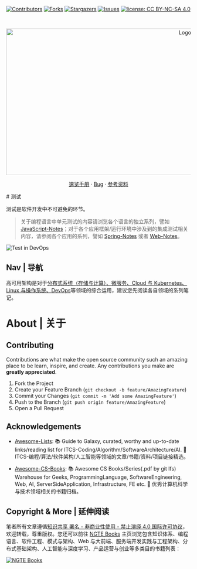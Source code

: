 [![Contributors][contributors-shield]][contributors-url]
[![Forks][forks-shield]][forks-url]
[![Stargazers][stars-shield]][stars-url]
[![Issues][issues-shield]][issues-url]
[![license: CC BY-NC-SA 4.0](https://img.shields.io/badge/license-CC%20BY--NC--SA%204.0-lightgrey.svg)][license-url]

<!-- PROJECT LOGO -->
<br />
<p align="center">
  <a href="https://github.com/wx-chevalier/HA-Notes">
    <img src="https://assets.ng-tech.icu/item/header.svg" alt="Logo" style="width: 100vw;height: 400px" />
  </a>

  <p align="center">
    <a href="https://github.com/wx-chevalier/HA-Notes">速览手册</a>
    ·
    <a href="https://github.com/wx-chevalier/HA-Notes/issues">Bug</a>
    ·
    <a href="https://github.com/wx-chevalier/HA-Notes/issues">参考资料</a>
  </p>
</p>
# 测试

测试是软件开发中不可避免的环节。

> 关于编程语言中单元测试的内容请浏览各个语言的独立系列，譬如 [JavaScript-Notes](https://github.com/wx-chevalier/JavaScript-Notes?q=)；对于各个应用框架/运行环境中涉及到的集成测试相关内容，请参阅各个应用的系列，譬如 [Spring-Notes](https://github.com/wx-chevalier/Spring-Notes?q=) 或者 [Web-Notes](https://github.com/wx-chevalier/Web-Notes?q=)。

![Test in DevOps](https://s2.ax1x.com/2020/01/24/1ZUX8A.png)

## Nav | 导航

高可用架构是对于[分布式系统（存储与计算）、微服务、Cloud 与 Kubernetes、Linux 与操作系统、DevOps](https://ng-tech.icu/books-gallery/)等领域的综合运用，建议您先阅读各自领域的系列笔记。

# About | 关于

<!-- CONTRIBUTING -->

## Contributing

Contributions are what make the open source community such an amazing place to be learn, inspire, and create. Any contributions you make are **greatly appreciated**.

1. Fork the Project
2. Create your Feature Branch (`git checkout -b feature/AmazingFeature`)
3. Commit your Changes (`git commit -m 'Add some AmazingFeature'`)
4. Push to the Branch (`git push origin feature/AmazingFeature`)
5. Open a Pull Request

<!-- ACKNOWLEDGEMENTS -->

## Acknowledgements

- [Awesome-Lists](https://github.com/wx-chevalier/Awesome-Lists): 📚 Guide to Galaxy, curated, worthy and up-to-date links/reading list for ITCS-Coding/Algorithm/SoftwareArchitecture/AI. 💫 ITCS-编程/算法/软件架构/人工智能等领域的文章/书籍/资料/项目链接精选。

- [Awesome-CS-Books](https://github.com/wx-chevalier/Awesome-CS-Books): :books: Awesome CS Books/Series(.pdf by git lfs) Warehouse for Geeks, ProgrammingLanguage, SoftwareEngineering, Web, AI, ServerSideApplication, Infrastructure, FE etc. :dizzy: 优秀计算机科学与技术领域相关的书籍归档。

## Copyright & More | 延伸阅读

笔者所有文章遵循[知识共享 署名 - 非商业性使用 - 禁止演绎 4.0 国际许可协议](https://creativecommons.org/licenses/by-nc-nd/4.0/deed.zh)，欢迎转载，尊重版权。您还可以前往 [NGTE Books](https://ng-tech.icu/books-gallery/) 主页浏览包含知识体系、编程语言、软件工程、模式与架构、Web 与大前端、服务端开发实践与工程架构、分布式基础架构、人工智能与深度学习、产品运营与创业等多类目的书籍列表：

[![NGTE Books](https://s2.ax1x.com/2020/01/18/19uXtI.png)](https://ng-tech.icu/books-gallery/)

<!-- MARKDOWN LINKS & IMAGES -->
<!-- https://www.markdownguide.org/basic-syntax/#reference-style-links -->

[contributors-shield]: https://img.shields.io/github/contributors/wx-chevalier/HA-Notes.svg?style=flat-square
[contributors-url]: https://github.com/wx-chevalier/HA-Notes/graphs/contributors
[forks-shield]: https://img.shields.io/github/forks/wx-chevalier/HA-Notes.svg?style=flat-square
[forks-url]: https://github.com/wx-chevalier/HA-Notes/network/members
[stars-shield]: https://img.shields.io/github/stars/wx-chevalier/HA-Notes.svg?style=flat-square
[stars-url]: https://github.com/wx-chevalier/HA-Notes/stargazers
[issues-shield]: https://img.shields.io/github/issues/wx-chevalier/HA-Notes.svg?style=flat-square
[issues-url]: https://github.com/wx-chevalier/HA-Notes/issues
[license-shield]: https://img.shields.io/github/license/wx-chevalier/HA-Notes.svg?style=flat-square
[license-url]: https://github.com/wx-chevalier/HA-Notes/blob/master/LICENSE.txt
